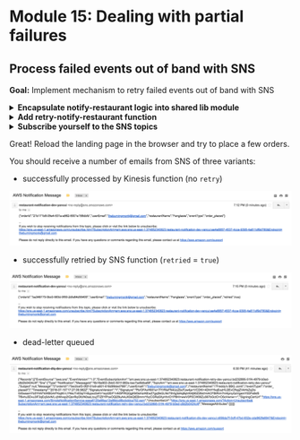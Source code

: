 # Module 15: Dealing with partial failures

## Process failed events out of band with SNS

**Goal:** Implement mechanism to retry failed events out of band with SNS

<details>
<summary><b>Encapsulate notify-restaurant logic into shared lib module</b></summary><p>

1. Add a file `notify.js` to the `lib` folder

2. Modify `lib/notify.js` to the following

```javascript
const _ = require('lodash')
const AWS = require('aws-sdk')
const sns = new AWS.SNS()
const kinesis = new AWS.Kinesis()
const chance  = require('chance').Chance()

const streamName = process.env.order_events_stream
const topicArn = process.env.restaurant_notification_topic

const restaurantOfOrder = async (order) => {
  if (chance.bool({likelihood: 75})) { // 75% chance of failure
    throw new Error("boom")
  }

  const snsReq = {
    Message: JSON.stringify(order),
    TopicArn: topicArn
  }
  await sns.publish(snsReq).promise()
  console.log(`notified restaurant [${order.restaurantName}] of order [${order.orderId}]`)

  const data = _.clone(order)
  data.eventType = 'restaurant_notified'

  const kinesisReq = {
    Data: JSON.stringify(data), // the SDK would base64 encode this for us
    PartitionKey: order.orderId,
    StreamName: streamName
  }
  await kinesis.putRecord(kinesisReq).promise()
  console.log(`published 'restaurant_notified' event to Kinesis`)
}

module.exports = {
  restaurantOfOrder
}
```

This is basically lifted from the `notify-restaurant` function, and we have introduced a 75% error rate so we can force messages to go down the retry path.

3. Add a file `retry.js` to the `lib` folder

4. Modify `lib/retry.js` to the following

```javascript
const AWS = require('aws-sdk')
const sns = new AWS.SNS()

const retryTopicArn = process.env.restaurant_notification_retry_topic

const restaurantNotification = async (order) => {
  let snsReq = {
    Message: JSON.stringify(order),
    TopicArn: retryTopicArn
  };
  await sns.publish(snsReq).promise()
  console.log(`order [${order.orderId}]: queued restaurant notification for retry`)
}

module.exports = {
  restaurantNotification
}
```

This module depends on a new environment variable `restaurant_notification_retry_topic` whose value needs to be parameterised via SSM parameter store. 

5. Go to EC2 console

6. Go to Parameter Store (bottom left)

7. Create a new parameter for `/{service-name}/dev/restaurant_retry_topic_name` with the value `restaurant-notification-retry-dev-` followed by your name, e.g. `restaurant-notification-retry-dev-yancui`

![](/images/mod15-005.png)

8. Create another parameter for `/{service-name}/dev/restaurant_dlq_topic_name` with the value `restaurant-notification-dlq-dev-` followed by your name, e.g. `restaurant-notification-dlq-dev-yancui`

9. Modify `functions/notify-restaurant.js` to the following

```javascript
const { getRecords } = require('../lib/kinesis')
const notify = require('../lib/notify')
const retry = require('../lib/retry')

module.exports.handler = async (event, context) => {
  const records = getRecords(event)
  const orderPlaced = records.filter(r => r.eventType === 'order_placed')

  for (let order of orderPlaced) {
    try {
      await notify.restaurantOfOrder(order)
    } catch (err) {
      console.log(`failed to notify restaurant of order [${order.orderId}], queuing for retry...`)
      await retry.restaurantNotification(order)
    }
  }
}
```

Notice how we have moved all the logif for notifying the restaurant into a shared module in the `lib` folder, which can be used from another Lambda function during retry.

</p></details>

<details>
<summary><b>Add retry-notify-restaurant function</b></summary><p>

1. Add a file `retry-notify-restaurant.js` to the `functions` folder

2. Modify `functions/retry-notify-restaurant.js` to the following

```javascript
const notify = require('../lib/notify')

module.exports.handler = async (event, context) => {
  const order = JSON.parse(event.Records[0].Sns.Message)
  order.retried = true

  await notify.restaurantOfOrder(order)
}
```

3. Modify `serverless.yml` to add two new SNS topics for retry and DLQ, under the `resources` section

```yml
restaurantNotificationRetryTopic:
  Type: AWS::SNS::Topic
  Properties: 
    DisplayName: ${ssm:/workshop-yancui/dev/restaurant_retry_topic_name}
    TopicName: ${ssm:/workshop-yancui/dev/restaurant_retry_topic_name}

restaurantNotificationDLQTopic:
  Type: AWS::SNS::Topic
  Properties: 
    DisplayName: ${ssm:/workshop-yancui/dev/restaurant_dlq_topic_name}
    TopicName: ${ssm:/workshop-yancui/dev/restaurant_dlq_topic_name}
```

Notice that we are referencing the SSM parameters we created previously.

4. Modify `serverless.yml` to add the new environment variable `restaurant_notification_retry_topic`, used by the `retry` module, and reference the new `restaurantNotificationRetryTopic` SNS topic we added in the previous step

```yml
notify-restaurant:
  handler: functions/notify-restaurant.handler
  events:
    - stream:
        type: kinesis
        arn: 
          Fn::GetAtt:
            - orderEventsStream
            - Arn
  environment:
    order_events_stream: ${ssm:/workshop-yancui/dev/stream_name}
    restaurant_notification_topic: 
      Ref: restaurantNotificationTopic
    restaurant_notification_retry_topic: 
      Ref: restaurantNotificationRetryTopic
```

5. Modify `serverless.yml` to add the new `retry-notify-restaurant` function

```yml
retry-notify-restaurant:
  handler: functions/retry-notify-restaurant.handler
  events:
    - sns: 
        arn: 
          Ref: restaurantNotificationRetryTopic
        topicName: ${ssm:/workshop-yancui/dev/restaurant_retry_topic_name}
  environment:
    order_events_stream: ${ssm:/workshop-yancui/dev/stream_name}
    restaurant_notification_topic: 
      Ref: restaurantNotificationTopic
  onError: 
    Ref: restaurantNotificationDLQTopic
```

The serverless framework would normally create the SNS topic for you, but in this case we need to reference the retry topic from several places. Hence why I decided to create the topic in `resources` and then reference it here.

To subscribe the function to an existing SNS topic, you need to specify both the `arn` and the `topicName` where the `topicName` must match what's in the `arn`. Hence the setup above.

6. Modify `serverless.yml` to add `sns:Publish` permission for the two new SNS topics, to the `provider.iamRoleStatements` section

```yml
- Effect: Allow
  Action: sns:Publish
  Resource: 
    - Ref: restaurantNotificationTopic
    - Ref: restaurantNotificationRetryTopic
    - Ref: restaurantNotificationDLQTopic
```

7. Deploy the project

`npm run sls -- deploy -s dev -r us-east-1`

</p></details>

<details>
<summary><b>Subscribe yourself to the SNS topics</b></summary><p>

1. Go to SNS console

2. Go to your restaurant notification topic

3. Click `Create subscription`

4. Choose `Email` for `Protocol` and enter your email

5. Click `Create subscription`

![](/images/mod15-002.png)

6. Check your email, and look for an email from `AWS Notification - Subscription Confirmation`

![](/images/mod15-003.png)

7. Click the `Confirm subscription` link

![](/images/mod15-004.png)

8. Repeat step 3-7 for your restaurant notification retry topic

9. Repeat step 3-7 for your restaurant notification DLQ topic

![](/images/mod15-001.png)

Ok, now you have subscribed yourself to all the SNS topics, so we can see how the messages look when they have been processed, retried, or dropped into the dead letter queue.

</p></details>

Great! Reload the landing page in the browser and try to place a few orders.

You should receive a number of emails from SNS of three variants:

* successfully processed by Kinesis function (no `retry`)

![](/images/mod15-006.png)

* successfully retried by SNS function (`retried` = `true`)

![](/images/mod15-007.png)

* dead-letter queued

![](/images/mod15-008.png)